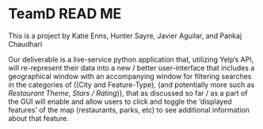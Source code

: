 # TeamD READ ME

This is a project by Katie Enns, Hunter Sayre, Javier Aguilar, and Pankaj Chaudhari

Our deliverable is a live-service python application that, utilizing Yelp’s API, will re-represent their data into a new / better user-interface that includes a geographical window with an accompanying window for filtering searches in the categories of ((City and Feature-Type), (and potentially more such as *Restaurant Theme*, *Stars / Rating*)), that as discussed so far / as a part of the GUI will enable and allow users to click and toggle the ‘displayed features’ of the map (restaurants, parks, etc) to see additional information about that feature. 

